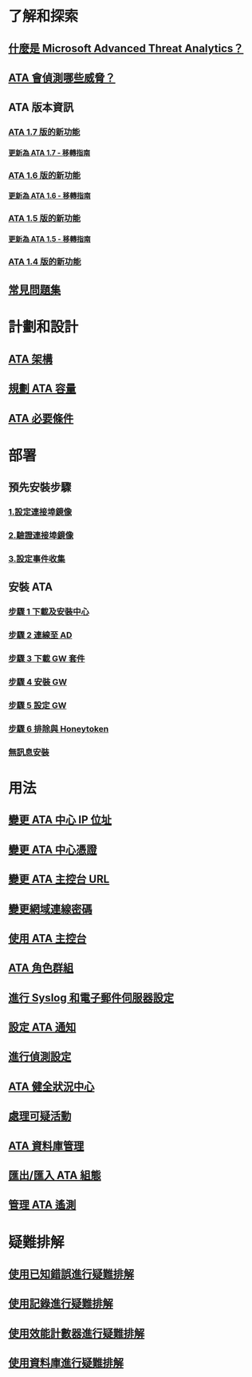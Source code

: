 # 了解和探索
## [什麼是 Microsoft Advanced Threat Analytics？](/advanced-threat-analytics/understand-explore/what-is-ata)
## [ATA 會偵測哪些威脅？](/advanced-threat-analytics/understand-explore/ata-threats)
## ATA 版本資訊
### [ATA 1.7 版的新功能](/advanced-threat-analytics/understand-explore/whats-new-version-1.7)
#### [更新為 ATA 1.7 - 移轉指南](/advanced-threat-analytics/understand-explore/ata-update-1.7-migration-guide)
### [ATA 1.6 版的新功能](/advanced-threat-analytics/understand-explore/whats-new-version-1.6)
#### [更新為 ATA 1.6 - 移轉指南](/advanced-threat-analytics/understand-explore/ata-update-1.6-migration-guide)
### [ATA 1.5 版的新功能](/advanced-threat-analytics/understand-explore/whats-new-version-1.5)
#### [更新為 ATA 1.5 - 移轉指南](/advanced-threat-analytics/understand-explore/ata-update-1.5-migration-guide)
### [ATA 1.4 版的新功能](/advanced-threat-analytics/understand-explore/whats-new-version-1.4)
## [常見問題集](/advanced-threat-analytics/understand-explore/ata-technical-faq)
# 計劃和設計
## [ATA 架構](ata-architecture.md)
## [規劃 ATA 容量](ata-capacity-planning.md)
## [ATA 必要條件](ata-prerequisites.md)
# 部署
## 預先安裝步驟
### [1.設定連接埠鏡像](/advanced-threat-analytics/deploy-use/configure-port-mirroring)
### [2.驗證連接埠鏡像](/advanced-threat-analytics/deploy-use/validate-port-mirroring)
### [3.設定事件收集](/advanced-threat-analytics/deploy-use/configure-event-collection)
## 安裝 ATA
### [步驟 1 下載及安裝中心](/advanced-threat-analytics/deploy-use/install-ata-step1.md)
### [步驟 2 連線至 AD](/advanced-threat-analytics/deploy-use/install-ata-step2.md)
### [步驟 3 下載 GW 套件](/advanced-threat-analytics/deploy-use/install-ata-step3.md)
### [步驟 4 安裝 GW](/advanced-threat-analytics/deploy-use/install-ata-step4.md)
### [步驟 5 設定 GW](/advanced-threat-analytics/deploy-use/install-ata-step5.md)
### [步驟 6 排除與 Honeytoken](/advanced-threat-analytics/deploy-use/install-ata-step6.md)
### [無訊息安裝](/advanced-threat-analytics/deploy-use/ata-silent-installation)
# 用法
## [變更 ATA 中心 IP 位址](/advanced-threat-analytics/deploy-use/modifying-ata-config-centerip)
## [變更 ATA 中心憑證](/advanced-threat-analytics/deploy-use/modifying-ata-config-centercert)
## [變更 ATA 主控台 URL](/advanced-threat-analytics/deploy-use/modifying-ata-config-consoleurl)
## [變更網域連線密碼](/advanced-threat-analytics/deploy-use/modifying-ata-config-dcpassword)
## [使用 ATA 主控台](/advanced-threat-analytics/deploy-use/working-with-ata-console)
## [ATA 角色群組](/advanced-threat-analytics/deploy-use/ata-role-groups)
## [進行 Syslog 和電子郵件伺服器設定](/advanced-threat-analytics/deploy-use/setting-syslog-email-server-settings)
## [設定 ATA 通知](/advanced-threat-analytics/deploy-use/setting-ata-alerts)
## [進行偵測設定](/advanced-threat-analytics/deploy-use/working-with-detection-settings)
## [ATA 健全狀況中心](/advanced-threat-analytics/deploy-use/ata-health-center)
## [處理可疑活動](/advanced-threat-analytics/deploy-use/working-with-suspicious-activities)
## [ATA 資料庫管理](/advanced-threat-analytics/deploy-use/ata-database-management)
## [匯出/匯入 ATA 組態](/advanced-threat-analytics/deploy-use/ata-configuration-file)
## [管理 ATA 遙測](/advanced-threat-analytics/deploy-use/manage-telemetry-settings)
# 疑難排解
## [使用已知錯誤進行疑難排解](/advanced-threat-analytics/troubleshoot/troubleshooting-ata-known-errors)
## [使用記錄進行疑難排解](/advanced-threat-analytics/troubleshoot/troubleshooting-ata-using-logs)
## [使用效能計數器進行疑難排解](/advanced-threat-analytics/troubleshoot/troubleshooting-ata-using-perf-counters)
## [使用資料庫進行疑難排解](/advanced-threat-analytics/troubleshoot/troubleshooting-ata-using-ata-database)



<!--HONumber=Feb17_HO1-->


